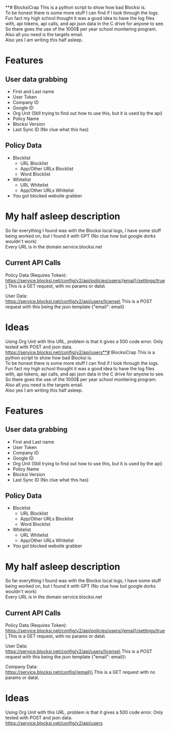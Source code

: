 **# BlocksiCrap
This is a python script to show how bad Blocksi is.\
To be honest there is some more stuff I can find if I look through the logs.\
Fun fact my high school thought it was a good idea to have the log files with, api tokens, api calls, and api json data in the C drive for anyone to see.\
So there goes the use of the 1000$ per year school monitering program.\
Also all you need is the targets email.\
Also yes I am writing this half asleep.

# Features
## User data grabbing
- First and Last name
- User Token
- Company ID
- Google ID
- Org Unit (Still trying to find out how to use this, but it is used by the api)
- Policy Name
- Blocksi Version
- Last Sync ID (No clue what this has)
## Policy Data
- Blocklist
  - URL Blocklist
  - App/Other URLs Blocklist
  - Word Blocklist
- Whitelist
  - URL Whitelist
  - App/Other URLs Whitelist
- You got blocked website grabber

# My half asleep description
So far everything I found was with the Blocksi local logs, I have some stuff being worked on, but I found it with GPT (No clue how but google dorks wouldn't work)\
Every URL is in the domain service.blocksi.net
## Current API Calls
Policy Data (Requires Token):\
https://service.blocksi.net/config/v2/api/policies/users/{email}/settings/true\
This is a GET request, with no params or data\

User Data:\
https://service.blocksi.net/config/v2/api/users/license\
This is a POST request with this being the json template {"email": email}

# Ideas
Using Org Unit with this URL, problem is that it gives a 500 code error. Only tested with POST and json data.\
https://service.blocksi.net/config/v2/api/users**# BlocksiCrap
This is a python script to show how bad Blocksi is.\
To be honest there is some more stuff I can find if I look through the logs.\
Fun fact my high school thought it was a good idea to have the log files with, api tokens, api calls, and api json data in the C drive for anyone to see.\
So there goes the use of the 1000$ per year school monitering program.\
Also all you need is the targets email.\
Also yes I am writing this half asleep.

# Features
## User data grabbing
- First and Last name
- User Token
- Company ID
- Google ID
- Org Unit (Still trying to find out how to use this, but it is used by the api)
- Policy Name
- Blocksi Version
- Last Sync ID (No clue what this has)
## Policy Data
- Blocklist
  - URL Blocklist
  - App/Other URLs Blocklist
  - Word Blocklist
- Whitelist
  - URL Whitelist
  - App/Other URLs Whitelist
- You got blocked website grabber

# My half asleep description
So far everything I found was with the Blocksi local logs, I have some stuff being worked on, but I found it with GPT (No clue how but google dorks wouldn't work)\
Every URL is in the domain service.blocksi.net
## Current API Calls
Policy Data (Requires Token):\
https://service.blocksi.net/config/v2/api/policies/users/{email}/settings/true\
This is a GET request, with no params or data\

User Data:\
https://service.blocksi.net/config/v2/api/users/license\
This is a POST request with this being the json template {"email": email}\

Company Data:\
https://service.blocksi.net/config/{email}\
This is a GET request with no params or data\

# Ideas
Using Org Unit with this URL, problem is that it gives a 500 code error. Only tested with POST and json data.\
https://service.blocksi.net/config/v2/api/users
